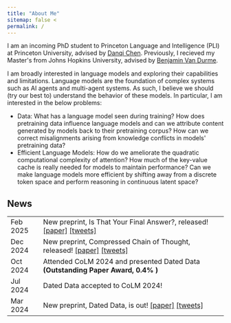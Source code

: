 ```yaml
---
title: "About Me"
sitemap: false <
permalink: /
---
```


<link rel="stylesheet" href="../assets/style.css">
<link href="https://cdn.jsdelivr.net/npm/bootstrap-icons/font/bootstrap-icons.css" rel="stylesheet">

I am an incoming PhD student to Princeton Language and Intelligence (PLI) at Princeton University, advised by <a href="https://www.cs.princeton.edu/~danqic/">Danqi Chen</a>. Previously, I recieved my Master's from Johns Hopkins University, advised by <a href="https://www.cs.jhu.edu/~vandurme/">Benjamin Van Durme</a>. 

I am broadly interested in language models and exploring their capabilities and limitations. Language models are the foundation of complex systems such as AI agents and multi-agent systems. As such, I believe we should (try our best to) understand the behavior of these models. In particular, I am interested in the below problems:
  - Data: What has a language model seen during training? How does pretraining data influence language models and can we attribute content generated by models back to their pretraining corpus? How can we correct misalignments arising from knowledge conflicts in models' pretraining data?
  - Efficient Language Models: How do we ameliorate the quadratic computational complexity of attention? How much of the key-value cache is really needed for models to maintain performance? Can we make language models more efficient by shifting away from a discrete token space and perform reasoning in continuous latent space?

News
---
 
<table>
	<tr>
		<td width="15%">Feb 2025</td><td>New preprint, Is That Your Final Answer?, released! <a href="https://arxiv.org/abs/2502.13962">[paper]</a> <a href="https://x.com/williamjurayj/status/1892592057073512913">[tweets]</a> </td>
  	</tr>
	<tr>
		<td width="15%">Dec 2024</td><td>New preprint, Compressed Chain of Thought,  released! <a href="https://arxiv.org/abs/2412.13171">[paper]</a> <a href="https://x.com/jeff_cheng_77/status/1869474515325190299">[tweets]</a> </td>
  	</tr>
	<tr>
		<td width="15%">Oct 2024</td><td>Attended CoLM 2024 and presented Dated Data <b>(Outstanding Paper Award, 0.4% <i class="bi bi-trophy"></i>)</b></td>
	</tr>
	<tr>
		<td width="15%">Jul 2024</td><td>Dated Data accepted to CoLM 2024!</td>
	</tr>
	<tr>
		<td width="15%">Mar 2024</td><td>New preprint, Dated Data, is out! <a href="https://arxiv.org/abs/2403.12958">[paper]</a> <a href="https://x.com/jeff_cheng_77/status/1772355368649187669">[tweets]</a> </td>
	</tr>
</table>
